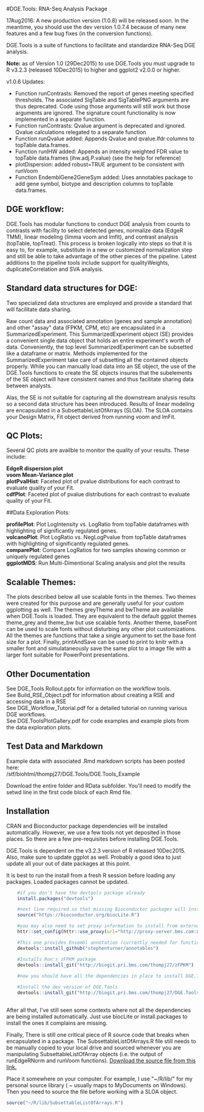 #DGE.Tools: RNA-Seq Analysis Package

17Aug2016: A new production version (1.0.8) will be released soon.  In the meantime, you should use the dev version 1.0.7.4 because of many
new features and a few bug fixes (in the conversion functions).

DGE.Tools is a suite of functions to facilitate and standardize RNA-Seq DGE analysis.

**Note:** as of Version 1.0 (29Dec2015) to use DGE.Tools you must upgrade to R v3.2.3 (released 10Dec2015) to higher and  ggplot2 v2.0.0 or higher.

v1.0.6 Updates:

* Function runContrasts: Removed the report of genes meeting specified thresholds.  The associated SigTable and SigTablePNG arguments are thus deprecated.  Code using those arguments will still work but those arguments are ignored.  The signature count functionality is now implemented in a separate function.
* Function runContrasts: Qvalue argument is deprecated and ignored.  Qvalue calculations relegated to a separate function
* Function runQvalue added:  Appends Qvalue and qvalue.lfdr columns to topTable data.frames.
* Function runIHW added: Appends an intensity weighted FDR value to topTable data.frames (ihw.adj.P.value) (see the help for reference)
* plotDispersion: added robust=TRUE argument to be consistent with runVoom
* Function EndemblGene2GeneSym added: Uses annotables package to add gene symbol, biotype and description columns to topTable data.frames.


## DGE workflow:

DGE.Tools has modular functions to conduct DGE analysis from counts to contrasts with facility to select detected genes, normalize data (EdgeR TMM), linear modeling (limma voom and lmfit), and contrast analysis (topTable, topTreat). This process is broken logically into steps so that it is easy to, for example, substitute in a new or customized normalization step and still be able to take advantage of the other pieces of the pipeline. Latest additions to the pipeline tools include support for qualityWeights, duplicateCorrelation and SVA analysis.

## Standard data structures for DGE:

Two specialized data structures are employed and provide a standard that will facilitate data sharing.

Raw count data and associated annotation (genes and sample annotation) and other "assay" data (FPKM, CPM, etc) are encapsulated in a SummarizedExperiment. This SummarizedExperiment object (SE) provides a convenient single data object that holds an entire experiment's worth of data. Conveniently, the top level SummarizedExperiment can be subsetted like a dataframe or matrix. Methods implemented for the SummarizedExperiment take care of subsetting all the contained objects properly. While you can manually load data into an SE object, the use of the DGE.Tools functions to create the SE objects insures that the subelements of the SE object will have consistent names and thus facilitate sharing data between analysts.

Alas, the SE is not suitable for capturing all the downstream analysis results so a second data structure has been introduced. Results of linear modeling are encapsulated in a SubsettableListOfArrays (SLOA). The SLOA contains your Design Matrix, Fit object derived from running voom and lmFit.

## QC Plots:

Several QC plots are availble to monitor the quality of your results. These include:

**EdgeR dispersion plot**   
**voom Mean-Variance plot**   
**plotPvalHist**: Faceted plot of pvalue distributions for each contrast to evaluate quality of your Fit.   
**cdfPlot**: Faceted plot of pvalue distributions for each contrast to evaluate quality of your Fit.   

##Data Exploration Plots:

**profilePlot**: Plot LogIntensity vs. LogRatio from topTable dataframes with highlighting of significantly regulated genes.  
**volcanoPlot**: Plot LogRatio vs. NegLogPvalue from topTable dataframes with highlighting of significantly regulated genes.  
**comparePlot**: Compare LogRatios for two samples showing common or uniquely regulated genes  
**ggplotMDS**: Run Multi-Dimentional Scaling analysis and plot the results  

## Scalable Themes:

The plots described below all use scalable fonts in the themes.  Two themes were created for this purpose and are generally useful for your custom ggplotting as well.  The themes greyTheme and bwTheme are available when DGE.Tools is loaded.  They are equivalent to the default ggplot themes theme\_grey and theme\_bw but use scalable fonts.  Another theme, baseFont can be used to scale fonts without disturbing any other plot customizations.  All the themes are functions that take a single argument to set the base font size for a plot.  Finally, printAndSave can be used to print to knitr with a smaller font and simulataneously save the same plot to a image file with a larger font suitable for PowerPoint presentations.

## Other Documentation

See DGE_Tools Rollout.pptx for information on the workflow tools.   
See Build_RSE_Object.pdf for information about creating a RSE and accessing data in a RSE   
See DGE_Workflow_Tutorial.pdf for a detailed tutorial on running various DGE workflows.   
See DGE.ToolsPlotGallery.pdf for code examples and example plots from the data exploration plots. 

## Test Data and Markdown

Example data with associated .Rmd markdown scripts has been posted here:  
/stf/biohtml/thompj27/DGE.Tools/DGE.Tools_Example

Download the entire folder and RData subfolder.  You'll need to modify the setwd line in the first code block of each Rmd file.   

## Installation

CRAN and Bioconductor package dependencies will be installed automatically.  However, we use a few tools not yet 
deposited in those places.  So there are a few pre-requisites before installing DGE.Tools.

DGE.Tools is dependent on the v3.2.3 version of R released 10Dec2015.  Also, make sure to update
ggplot as well.  Probably a good idea to just update all your out of date packages at this point.

It is best to run the install from a fresh R session before loading any packages.  Loaded packages cannot be updated.

```r
    #if you don't have the devtools package already
    install.packages("devtools") 

    #next line required so that missing Bioconductor packages will install
    source("https://bioconductor.org/biocLite.R")

    #you may also need to set proxy information to install from external github accounts
    httr::set_config(httr::use_proxy(url="http://proxy-server.bms.com:8080"))

    #This one provides Ensembl annotation (currently needed for function Xpress2RSE)
    devtools::install_github("stephenturner/annotables")

    #Installs Ron's zFPKM package
    devtools::install_git("http://biogit.pri.bms.com/thompj27/zFPKM")
	
    #now you should have all the dependencies in place to install DGE.Tools 

    #Install the dev version of DGE.Tools 
    devtools::install_git("http://biogit.pri.bms.com/thompj27/DGE.Tools", branch="dev", repos=BiocInstaller::biocinstallRepos()) 
  
```   

After all that, I've still seen some contexts where not all the dependencies are being installed automatically.  Just use
biocLite or install.packages to install the ones it complains are missing.

Finally, There is still one critical piece of R source code that breaks when encapsulated in a
package. The SubsettableListOfArrays.R file still needs to be manually copied to
your local drive and sourced whenever you are manipulating SubsettableListOfArray
objects (i.e. the output of runEdgeRNorm and runVoom functions). 
[Download the source file from this link.](http://bioinformatics.bms.com/active/biohtml/thompj27/DGE.Tools/SubsettableListOfArrays.R)

Place it somewhere on your computer.  For example, I use "~/R/lib/" for my personal source
library ( ~ usually maps to MyDocuments on Windows).  Then you need to source the file before working with a SLOA object.

```r
source("~/R/lib/SubsettableListOfArrays.R")
```
